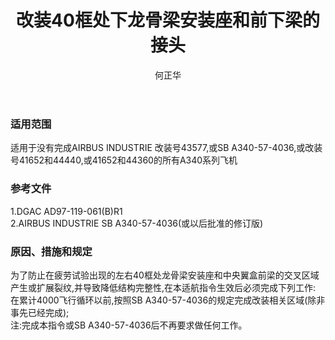 ﻿---
amendno: 39-2042  
cadno: CAD1997-A340-18  
title: 改装40框处下龙骨梁安装座和前下梁的接头  
publishdate: 1997-11-11  
effdate: 1997-11-15  
acmodels: ["A340"]  
tags: []  
engs: []  
pns: []  
mfrs: ["AIRBUS"]  
admins: 华东管理局  
author: 何正华  
---
  
### 适用范围  
适用于没有完成AIRBUS INDUSTRIE 改装号43577,或SB A340-57-4036,或改装号41652和44440,或41652和44360的所有A340系列飞机  
  
<!--more-->  
### 参考文件  
  1.DGAC AD97-119-061(B)R1  
  2.AIRBUS INDUSTRIE SB A340-57-4036(或以后批准的修订版)  
  
### 原因、措施和规定  

  为了防止在疲劳试验出现的左右40框处龙骨梁安装座和中央翼盒前梁的交叉区域产生或扩展裂纹,并导致降低结构完整性,在本适航指令生效后必须完成下列工作:  
  在累计4000飞行循环以前,按照SB A340-57-4036的规定完成改装相关区域(除非事先已经完成);  
注:完成本指令或SB A340-57-4036后不再要求做任何工作。  
